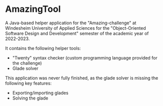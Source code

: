 # AmazingTool
A Java-based helper application for the "Amazing-challenge" at Windesheim University of Applied Sciences for the "Object-Oriented Software Design and Development" semester of the academic year of 2022-2023.

It contains the following helper tools:
- "Twenty" syntax checker (custom programming language provided for the challenge)
- Glade solver

This application was never fully finished, as the glade solver is missing the following key features:
- Exporting/importing glades
- Solving the glade
